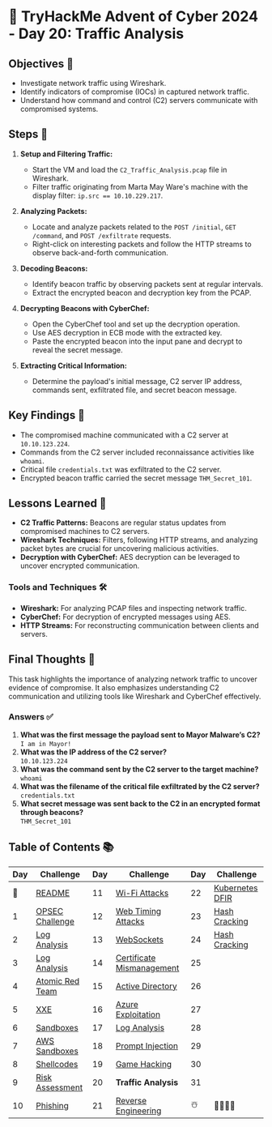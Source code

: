 # 🎄 TryHackMe Advent of Cyber 2024 - Day 20: Traffic Analysis

## Objectives 🎯
- Investigate network traffic using Wireshark.
- Identify indicators of compromise (IOCs) in captured network traffic.
- Understand how command and control (C2) servers communicate with compromised systems.

## Steps 🚀
1. **Setup and Filtering Traffic:**
   - Start the VM and load the `C2_Traffic_Analysis.pcap` file in Wireshark.
   - Filter traffic originating from Marta May Ware's machine with the display filter: `ip.src == 10.10.229.217`.

2. **Analyzing Packets:**
   - Locate and analyze packets related to the `POST /initial`, `GET /command`, and `POST /exfiltrate` requests.
   - Right-click on interesting packets and follow the HTTP streams to observe back-and-forth communication.

3. **Decoding Beacons:**
   - Identify beacon traffic by observing packets sent at regular intervals.
   - Extract the encrypted beacon and decryption key from the PCAP.

4. **Decrypting Beacons with CyberChef:**
   - Open the CyberChef tool and set up the decryption operation.
   - Use AES decryption in ECB mode with the extracted key.
   - Paste the encrypted beacon into the input pane and decrypt to reveal the secret message.

5. **Extracting Critical Information:**
   - Determine the payload's initial message, C2 server IP address, commands sent, exfiltrated file, and secret beacon message.

## Key Findings 🔑
- The compromised machine communicated with a C2 server at `10.10.123.224`.
- Commands from the C2 server included reconnaissance activities like `whoami`.
- Critical file `credentials.txt` was exfiltrated to the C2 server.
- Encrypted beacon traffic carried the secret message `THM_Secret_101`.

## Lessons Learned 🌟
- **C2 Traffic Patterns:** Beacons are regular status updates from compromised machines to C2 servers.
- **Wireshark Techniques:** Filters, following HTTP streams, and analyzing packet bytes are crucial for uncovering malicious activities.
- **Decryption with CyberChef:** AES decryption can be leveraged to uncover encrypted communication.

### Tools and Techniques 🛠️
- **Wireshark:** For analyzing PCAP files and inspecting network traffic.
- **CyberChef:** For decryption of encrypted messages using AES.
- **HTTP Streams:** For reconstructing communication between clients and servers.

## Final Thoughts 🎁
This task highlights the importance of analyzing network traffic to uncover evidence of compromise. It also emphasizes understanding C2 communication and utilizing tools like Wireshark and CyberChef effectively.

### Answers ✅
1. **What was the first message the payload sent to Mayor Malware’s C2?**  
   `I am in Mayor!`
2. **What was the IP address of the C2 server?**  
   `10.10.123.224`
3. **What was the command sent by the C2 server to the target machine?**  
   `whoami`
4. **What was the filename of the critical file exfiltrated by the C2 server?**  
   `credentials.txt`
5. **What secret message was sent back to the C2 in an encrypted format through beacons?**  
   `THM_Secret_101`

## Table of Contents 📚

| Day  | Challenge                              | Day  | Challenge                               | Day  | Challenge                               |
|------|----------------------------------------|------|-----------------------------------------|------|-----------------------------------------|
| 📖  | [README](README.md)                    | 11   | [Wi-Fi Attacks](day_11.md)             | 22   | [Kubernetes DFIR](day_22.md)            |
| 1    | [OPSEC Challenge](day1.md)             | 12   | [Web Timing Attacks](day_12.md)        | 23   | [Hash Cracking](day_23.md)              |
| 2    | [Log Analysis](day2.md)                | 13   | [WebSockets](day_13.md)                | 24   | [Hash Cracking](day_23.md)              |
| 3    | [Log Analysis](day3.md)                | 14   | [Certificate Mismanagement](day_14.md) | 25   |                                         |
| 4    | [Atomic Red Team](day4.md)             | 15   | [Active Directory](day_15.md)          | 26   |                                         |
| 5    | [XXE](day5.md)                         | 16   | [Azure Exploitation](day_16.md)        | 27   |                                         |
| 6    | [Sandboxes](day6.md)                   | 17   | [Log Analysis](day_17.md)              | 28   |                                         |
| 7    | [AWS Sandboxes](day7.md)               | 18   | [Prompt Injection](day_18.md)          | 29   |                                         |
| 8    | [Shellcodes](day8.md)                  | 19   | [Game Hacking](day_19.md)              | 30   |                                         |
| 9    | [Risk Assessment](day9.md)             | 20   | **Traffic Analysis**                   | 31   |                                         |
| 10   | [Phishing](day_10.md)                  | 21   | [Reverse Engineering](day_21.md)       | ☃️  | 🎄🎅🎁✨                              |
